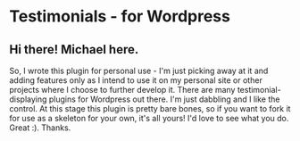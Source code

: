 Testimonials - for Wordpress
============================

Hi there! Michael here.
----------------------- 

So, I wrote this plugin for personal use - I'm just picking away at it and adding features only as I intend to use it on my personal site or other projects where I choose to further develop it. There are many testimonial-displaying plugins for Wordpress out there. I'm just dabbling and I like the control. At this stage this plugin is pretty bare bones, so if you want to fork it for use as a skeleton for your own, it's all yours! I'd love to see what you do. Great :). Thanks. 